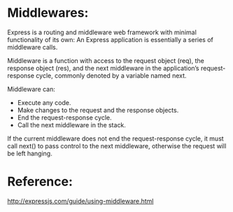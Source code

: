 # Middlewares:
Express is a routing and middleware web framework with minimal functionality of its own: An Express application is essentially a series of middleware calls.

Middleware is a function with access to the request object (req), the response object (res), and the next middleware in the application’s request-response cycle, commonly denoted by a variable named next.

Middleware can:

- Execute any code.
- Make changes to the request and the response objects.
- End the request-response cycle.
- Call the next middleware in the stack.

If the current middleware does not end the request-response cycle, it must call next() to pass control to the next middleware, otherwise the request will be left hanging.

# Reference:
http://expressjs.com/guide/using-middleware.html

 